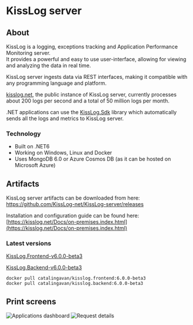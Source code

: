 # KissLog server

## About

KissLog is a logging, exceptions tracking and Application Performance Monitoring server. <br/>
It provides a powerful and easy to use user-interface, allowing for viewing and analyzing the data in real time.

KissLog server ingests data via REST interfaces, making it compatible with any programming language and platform.

[kisslog.net](https://kisslog.net), the public instance of KissLog server, currently processes about 200 logs per second and a total of 50 million logs per month.

.NET applications can use the [KissLog.Sdk](https://github.com/KissLog-net/KissLog.Sdk) library which automatically sends all the logs and metrics to KissLog server.

### Technology

- Built on .NET6
- Working on Windows, Linux and Docker
- Uses MongoDB 6.0 or Azure Cosmos DB (as it can be hosted on Microsoft Azure)

## Artifacts

KissLog server artifacts can be downloaded from here: <br/>
<https://github.com/KissLog-net/KissLog-server/releases>

Installation and configuration guide can be found here: <br/>
[https://kisslog.net/Docs/on-premises.index.html](https://kisslog.net/Docs/on-premises.index.html)

### Latest versions

[KissLog.Frontend-v6.0.0-beta3](https://github.com/KissLog-net/KissLog-server/releases/tag/KissLog.Frontend-v6.0.0-beta3)

[KissLog.Backend-v6.0.0-beta3](https://github.com/KissLog-net/KissLog-server/releases/tag/KissLog.Backend-v6.0.0-beta3)

```none
docker pull catalingavan/kisslog.frontend:6.0.0-beta3
docker pull catalingavan/kisslog.backend:6.0.0-beta3
```

## Print screens

![Applications dashboard](https://user-images.githubusercontent.com/39127098/221179142-87a73564-f87d-46c2-b869-4019513cc010.png)
![Request details](https://user-images.githubusercontent.com/39127098/221179349-94676166-2f09-43f1-94d3-d272b5331086.png)
